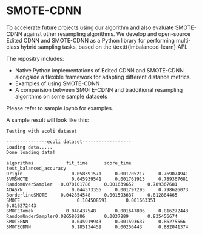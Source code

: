 # SMOTE-CDNN

To accelerate future projects using our algorithm and also evaluate SMOTE-CDNN against other resampling algorithms. We develop and open-source Edited CDNN and SMOTE-CDNN as a Python library for performing multi-class hybrid sampling tasks, based on the \texttt{imbalanced-learn} API. 




The repositry includes:
- Native Python implementations of Edited CDNN and SMOTE-CDNN alongside a flexible framework for adapting different distance metrics.
- Examples of using SMOTE-CDNN
- A comparision between SMOTE-CDNN and tradditional resampling algorithms on some sample datasets

Please refer to sample.ipynb for examples.

A sample result will look like this:
```
Testing with ecoli dataset

---------------ecoli dataset------------------
Loading data.....
Done loading data!

algorithms			  fit_time		score_time		test_balanced_accuracy
Origin				    0.058391571		0.001705217		0.769074941
SVMSMOTE			    0.045939541		0.001761913		0.789367681
RandomOverSampler	0.070101786		0.001639652		0.789367681
ADASYN			    	0.044573355		0.001797295		0.798626073
BorderlineSMOTE		0.042854548		0.001593637		0.812884465
SMOTE				      0.104508591		0.001663351		0.816272443
SMOTETomek			  0.048437548		0.001647806		0.816272443
RandomUnderSampler0.026580286		0.0037889		0.835456674
SMOTEENN			    0.045919943		0.001593637		0.86275566
SMOTECDNN			    0.185134459		0.00256443		0.882041374

```
```
